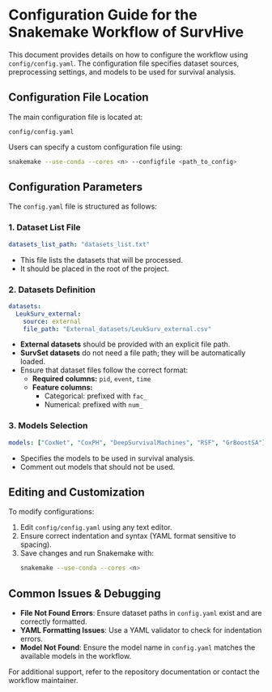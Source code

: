 # Configuration Guide for the Snakemake Workflow of SurvHive

This document provides details on how to configure the workflow using `config/config.yaml`. The configuration file specifies dataset sources, preprocessing settings, and models to be used for survival analysis.

## Configuration File Location

The main configuration file is located at:
```
config/config.yaml
```
Users can specify a custom configuration file using:
```bash
snakemake --use-conda --cores <n> --configfile <path_to_config>
```

## Configuration Parameters

The `config.yaml` file is structured as follows:

### 1. Dataset List File
```yaml
datasets_list_path: "datasets_list.txt"
```
- This file lists the datasets that will be processed.
- It should be placed in the root of the project.

### 2. Datasets Definition
```yaml
datasets:
  LeukSurv_external:
    source: external
    file_path: "External_datasets/LeukSurv_external.csv"
```
- **External datasets** should be provided with an explicit file path.
- **SurvSet datasets** do not need a file path; they will be automatically loaded.
- Ensure that dataset files follow the correct format:
  - **Required columns:** `pid`, `event`, `time`
  - **Feature columns:**
    - Categorical: prefixed with `fac_`
    - Numerical: prefixed with `num_`

### 3. Models Selection
```yaml
models: ["CoxNet", "CoxPH", "DeepSurvivalMachines", "RSF", "GrBoostSA"]
```
- Specifies the models to be used in survival analysis.
- Comment out models that should not be used.

## Editing and Customization

To modify configurations:
1. Edit `config/config.yaml` using any text editor.
2. Ensure correct indentation and syntax (YAML format sensitive to spacing).
3. Save changes and run Snakemake with:
   ```bash
   snakemake --use-conda --cores <n>
   ```

## Common Issues & Debugging

- **File Not Found Errors**: Ensure dataset paths in `config.yaml` exist and are correctly formatted.
- **YAML Formatting Issues**: Use a YAML validator to check for indentation errors.
- **Model Not Found**: Ensure the model name in `config.yaml` matches the available models in the workflow.

For additional support, refer to the repository documentation or contact the workflow maintainer.

